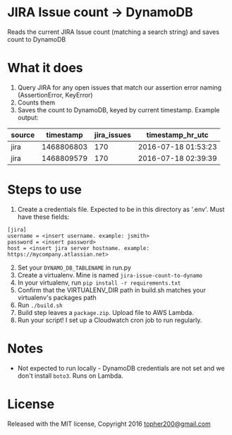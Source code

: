 # JIRA Issue count -> DynamoDB
Reads the current JIRA Issue count (matching a search string) and saves count to DynamoDB

# What it does
1. Query JIRA for any open issues that match our assertion error naming (AssertionError, KeyError)
2. Counts them
3. Saves the count to DynamoDB, keyed by current timestamp. Example output:

  | source | timestamp | jira_issues | timestamp_hr_utc |
  | --- | --- | --- | --- |
  | jira | 1468806803 | 170 | 2016-07-18 01:53:23 |
  | jira | 1468809579 | 170 | 2016-07-18 02:39:39 |

# Steps to use
1. Create a credentials file. Expected to be in this directory as '.env'. Must
have these fields:

  ```
  [jira]
  username = <insert username. example: jsmith>
  password = <insert password>
  host = <insert jira server hostname. example: https://mycompany.atlassian.net>
  ```

2. Set your `DYNAMO_DB_TABLENAME` in run.py
3. Create a virtualenv. Mine is named `jira-issue-count-to-dynamo`
4. In your virtualenv, run `pip install -r requirements.txt`
5. Confirm that the VIRTUALENV_DIR path in build.sh matches your virtualenv's
   packages path
6. Run `./build.sh`
7. Build step leaves a `package.zip`. Upload file to AWS Lambda.
8. Run your script! I set up a Cloudwatch cron job to run regularly.

# Notes
- Not expected to run locally - DynamoDB credentials are not set and we don't
  install `boto3`. Runs on Lambda.

# License
Released with the MIT license, Copyright 2016 topher200@gmail.com
